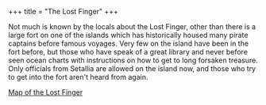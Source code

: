 +++
title = "The Lost Finger"
+++

Not much is known by the locals about the Lost Finger, other than there is a
large fort on one of the islands which has historically housed many pirate
captains before famous voyages. Very few on the island have been in the fort
before, but those who have speak of a great library and never before seen ocean
charts with instructions on how to get to long forsaken treasure. Only officials
from Setallia are allowed on the island now, and those who try to get into the
fort aren't heard from again.

[Map of the Lost Finger](../../maps/the-lost-finger)

